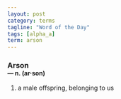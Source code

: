 ```yaml
---
layout: post
category: terms
tagline: "Word of the Day"
tags: [alpha_a]
term: arson
---
```


<h3>Arson<br/> <small>&mdash; n. (ar<span>&middot;</span>son)</small></h3>
<p><ol><li>a male offspring, belonging to us</li>
</ol></p>
